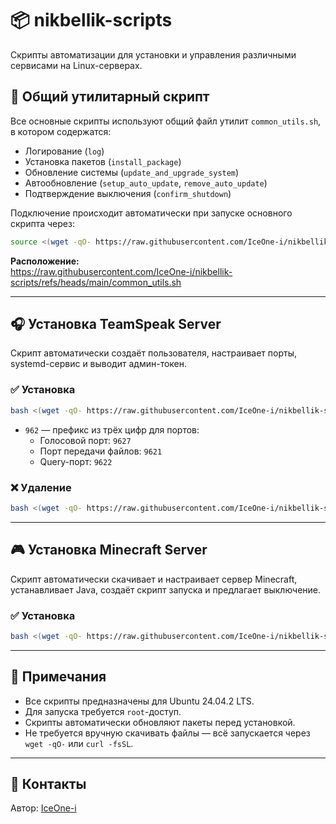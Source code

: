 # 📦 nikbellik-scripts

Скрипты автоматизации для установки и управления различными сервисами на Linux-серверах.

## 🧰 Общий утилитарный скрипт

Все основные скрипты используют общий файл утилит `common_utils.sh`, в котором содержатся:

- Логирование (`log`)
- Установка пакетов (`install_package`)
- Обновление системы (`update_and_upgrade_system`)
- Автообновление (`setup_auto_update`, `remove_auto_update`)
- Подтверждение выключения (`confirm_shutdown`)

Подключение происходит автоматически при запуске основного скрипта через:

```bash
source <(wget -qO- https://raw.githubusercontent.com/IceOne-i/nikbellik-scripts/refs/heads/main/common_utils.sh)
```

**Расположение:**  
https://raw.githubusercontent.com/IceOne-i/nikbellik-scripts/refs/heads/main/common_utils.sh

---

## 🎧 Установка TeamSpeak Server

Скрипт автоматически создаёт пользователя, настраивает порты, systemd-сервис и выводит админ-токен.

### ✅ Установка

```bash
bash <(wget -qO- https://raw.githubusercontent.com/IceOne-i/nikbellik-scripts/refs/heads/main/install_teamspeak.sh) -- 962
```

- `962` — префикс из трёх цифр для портов:
  - Голосовой порт: `9627`
  - Порт передачи файлов: `9621`
  - Query-порт: `9622`

### ❌ Удаление

```bash
bash <(wget -qO- https://raw.githubusercontent.com/IceOne-i/nikbellik-scripts/refs/heads/main/install_teamspeak.sh) -- remove
```

---

## 🎮 Установка Minecraft Server

Скрипт автоматически скачивает и настраивает сервер Minecraft, устанавливает Java, создаёт скрипт запуска и предлагает выключение.

### ✅ Установка

```bash
bash <(wget -qO- https://raw.githubusercontent.com/IceOne-i/nikbellik-scripts/refs/heads/main/install_minecraft.sh)
```

---

## 📌 Примечания

- Все скрипты предназначены для Ubuntu 24.04.2 LTS.
- Для запуска требуется `root`-доступ.
- Скрипты автоматически обновляют пакеты перед установкой.
- Не требуется вручную скачивать файлы — всё запускается через `wget -qO-` или `curl -fsSL`.

---

## 🔗 Контакты

Автор: [IceOne-i](https://github.com/IceOne-i)
